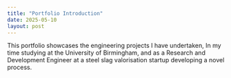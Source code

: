 ```yaml
---
title: "Portfolio Introduction"
date: 2025-05-10
layout: post
---
```

This portfolio showcases the engineering projects I have undertaken,
In my time studying at the University of Birmingham,
and as a Research and Development Engineer at a steel slag valorisation startup developing a novel process.
